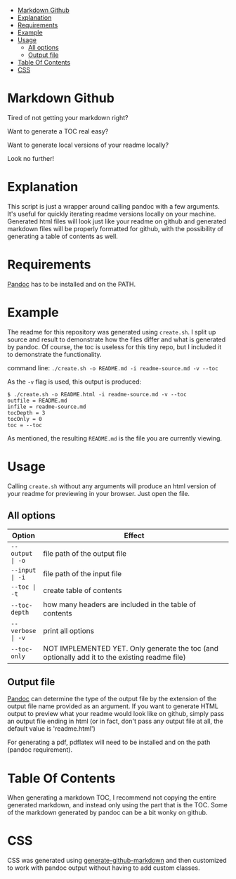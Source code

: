 -   [Markdown Github](#markdown-github)
-   [Explanation](#explanation)
-   [Requirements](#requirements)
-   [Example](#example)
-   [Usage](#usage)
    -   [All options](#all-options)
    -   [Output file](#output-file)
-   [Table Of Contents](#table-of-contents)
-   [CSS](#css)

Markdown Github
===============

Tired of not getting your markdown right?

Want to generate a TOC real easy?

Want to generate local versions of your readme locally?

Look no further!

Explanation
===========

This script is just a wrapper around calling pandoc with a few
arguments. It's useful for quickly iterating readme versions locally on
your machine. Generated html files will look just like your readme on
github and generated markdown files will be properly formatted for
github, with the possibility of generating a table of contents as well.

Requirements
============

[Pandoc](http://pandoc.org) has to be installed and on the PATH.

Example
=======

The readme for this repository was generated using `create.sh`. I split
up source and result to demonstrate how the files differ and what is
generated by pandoc. Of course, the toc is useless for this tiny repo,
but I included it to demonstrate the functionality.

command line: `./create.sh -o README.md -i readme-source.md -v --toc`

As the `-v` flag is used, this output is produced:

    $ ./create.sh -o README.html -i readme-source.md -v --toc
    outfile = README.md
    infile = readme-source.md
    tocDepth = 3
    tocOnly = 0
    toc = --toc

As mentioned, the resulting `README.md` is the file you are currently
viewing.

Usage
=====

Calling `create.sh` without any arguments will produce an html version
of your readme for previewing in your browser. Just open the file.

All options
-----------

<table>
<colgroup>
<col width="14%" />
<col width="85%" />
</colgroup>
<thead>
<tr class="header">
<th>Option</th>
<th>Effect</th>
</tr>
</thead>
<tbody>
<tr class="odd">
<td><code>--output | -o</code></td>
<td>file path of the output file</td>
</tr>
<tr class="even">
<td><code>--input | -i</code></td>
<td>file path of the input file</td>
</tr>
<tr class="odd">
<td><code>--toc | -t</code></td>
<td>create table of contents</td>
</tr>
<tr class="even">
<td><code>--toc-depth</code></td>
<td>how many headers are included in the table of contents</td>
</tr>
<tr class="odd">
<td><code>--verbose | -v</code></td>
<td>print all options</td>
</tr>
<tr class="even">
<td><code>--toc-only</code></td>
<td>NOT IMPLEMENTED YET. Only generate the toc (and optionally add it to the existing readme file)</td>
</tr>
</tbody>
</table>

Output file
-----------

[Pandoc](http://pandoc.org) can determine the type of the output file by
the extension of the output file name provided as an argument. If you
want to generate HTML output to preview what your readme would look like
on github, simply pass an output file ending in html (or in fact, don't
pass any output file at all, the default value is 'readme.html')

For generating a pdf, pdflatex will need to be installed and on the path
(pandoc requirement).

Table Of Contents
=================

When generating a markdown TOC, I recommend not copying the entire
generated markdown, and instead only using the part that is the TOC.
Some of the markdown generated by pandoc can be a bit wonky on github.

CSS
===

CSS was generated using
[generate-github-markdown](https://github.com/sindresorhus/generate-github-markdown-css)
and then customized to work with pandoc output without having to add
custom classes.
